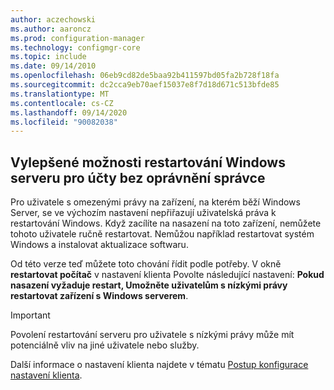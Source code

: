 ```yaml
---
author: aczechowski
ms.author: aaroncz
ms.prod: configuration-manager
ms.technology: configmgr-core
ms.topic: include
ms.date: 09/14/2010
ms.openlocfilehash: 06eb9cd82de5baa92b411597bd05fa2b728f18fa
ms.sourcegitcommit: dc2cca9eb70aef15037e8f7d18d671c513bfde85
ms.translationtype: MT
ms.contentlocale: cs-CZ
ms.lasthandoff: 09/14/2020
ms.locfileid: "90082038"
---
```

## <a name="improved-windows-server-restart-experience-for-non-administrator-accounts"></a><a name="bkmk_server"></a> Vylepšené možnosti restartování Windows serveru pro účty bez oprávnění správce

<!--7821529-->

Pro uživatele s omezenými právy na zařízení, na kterém běží Windows Server, se ve výchozím nastavení nepřiřazují uživatelská práva k restartování Windows. Když zacílíte na nasazení na toto zařízení, nemůžete tohoto uživatele ručně restartovat. Nemůžou například restartovat systém Windows a instalovat aktualizace softwaru.

Od této verze teď můžete toto chování řídit podle potřeby. V okně **restartovat počítač** v nastavení klienta Povolte následující nastavení: **Pokud nasazení vyžaduje restart, Umožněte uživatelům s nízkými právy restartovat zařízení s Windows serverem**.

> [!IMPORTANT]
> Povolení restartování serveru pro uživatele s nízkými právy může mít potenciálně vliv na jiné uživatele nebo služby.

Další informace o nastavení klienta najdete v tématu [Postup konfigurace nastavení klienta](../../../../clients/deploy/configure-client-settings.md).
